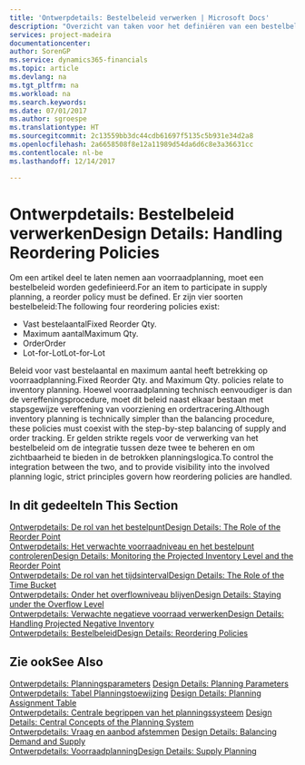 ```yaml
---
title: 'Ontwerpdetails: Bestelbeleid verwerken | Microsoft Docs'
description: "Overzicht van taken voor het definiëren van een bestelbeleid in voorraadplanning."
services: project-madeira
documentationcenter: 
author: SorenGP
ms.service: dynamics365-financials
ms.topic: article
ms.devlang: na
ms.tgt_pltfrm: na
ms.workload: na
ms.search.keywords: 
ms.date: 07/01/2017
ms.author: sgroespe
ms.translationtype: HT
ms.sourcegitcommit: 2c13559bb3dc44cdb61697f5135c5b931e34d2a8
ms.openlocfilehash: 2a6658508f8e12a11989d54da6d6c8e3a36631cc
ms.contentlocale: nl-be
ms.lasthandoff: 12/14/2017

---
```

# <a name="design-details-handling-reordering-policies"></a><span data-ttu-id="60e10-103">Ontwerpdetails: Bestelbeleid verwerken</span><span class="sxs-lookup"><span data-stu-id="60e10-103">Design Details: Handling Reordering Policies</span></span>
<span data-ttu-id="60e10-104">Om een artikel deel te laten nemen aan voorraadplanning, moet een bestelbeleid worden gedefinieerd.</span><span class="sxs-lookup"><span data-stu-id="60e10-104">For an item to participate in supply planning, a reorder policy must be defined.</span></span> <span data-ttu-id="60e10-105">Er zijn vier soorten bestelbeleid:</span><span class="sxs-lookup"><span data-stu-id="60e10-105">The following four reordering policies exist:</span></span>  
  
* <span data-ttu-id="60e10-106">Vast bestelaantal</span><span class="sxs-lookup"><span data-stu-id="60e10-106">Fixed Reorder Qty.</span></span>  
* <span data-ttu-id="60e10-107">Maximum aantal</span><span class="sxs-lookup"><span data-stu-id="60e10-107">Maximum Qty.</span></span>  
* <span data-ttu-id="60e10-108">Order</span><span class="sxs-lookup"><span data-stu-id="60e10-108">Order</span></span>  
* <span data-ttu-id="60e10-109">Lot-for-Lot</span><span class="sxs-lookup"><span data-stu-id="60e10-109">Lot-for-Lot</span></span>  
  
<span data-ttu-id="60e10-110">Beleid voor vast bestelaantal en maximum aantal heeft betrekking op voorraadplanning.</span><span class="sxs-lookup"><span data-stu-id="60e10-110">Fixed Reorder Qty. and Maximum Qty. policies relate to inventory planning.</span></span> <span data-ttu-id="60e10-111">Hoewel voorraadplanning technisch eenvoudiger is dan de vereffeningsprocedure, moet dit beleid naast elkaar bestaan met stapsgewijze vereffening van voorziening en ordertracering.</span><span class="sxs-lookup"><span data-stu-id="60e10-111">Although inventory planning is technically simpler than the balancing procedure, these policies must coexist with the step-by-step balancing of supply and order tracking.</span></span> <span data-ttu-id="60e10-112">Er gelden strikte regels voor de verwerking van het bestelbeleid om de integratie tussen deze twee te beheren en om zichtbaarheid te bieden in de betrokken planningslogica.</span><span class="sxs-lookup"><span data-stu-id="60e10-112">To control the integration between the two, and to provide visibility into the involved planning logic, strict principles govern how reordering policies are handled.</span></span>  
  
## <a name="in-this-section"></a><span data-ttu-id="60e10-113">In dit gedeelte</span><span class="sxs-lookup"><span data-stu-id="60e10-113">In This Section</span></span>  
[<span data-ttu-id="60e10-114">Ontwerpdetails: De rol van het bestelpunt</span><span class="sxs-lookup"><span data-stu-id="60e10-114">Design Details: The Role of the Reorder Point</span></span>](design-details-the-role-of-the-reorder-point.md)  
[<span data-ttu-id="60e10-115">Ontwerpdetails: Het verwachte voorraadniveau en het bestelpunt controleren</span><span class="sxs-lookup"><span data-stu-id="60e10-115">Design Details: Monitoring the Projected Inventory Level and the Reorder Point</span></span>](design-details-monitoring-the-projected-inventory-level-and-the-reorder-point.md)  
[<span data-ttu-id="60e10-116">Ontwerpdetails: De rol van het tijdsinterval</span><span class="sxs-lookup"><span data-stu-id="60e10-116">Design Details: The Role of the Time Bucket</span></span>](design-details-the-role-of-the-time-bucket.md)  
[<span data-ttu-id="60e10-117">Ontwerpdetails: Onder het overflowniveau blijven</span><span class="sxs-lookup"><span data-stu-id="60e10-117">Design Details: Staying under the Overflow Level</span></span>](design-details-staying-under-the-overflow-level.md)  
[<span data-ttu-id="60e10-118">Ontwerpdetails: Verwachte negatieve voorraad verwerken</span><span class="sxs-lookup"><span data-stu-id="60e10-118">Design Details: Handling Projected Negative Inventory</span></span>](design-details-handling-projected-negative-inventory.md)  
[<span data-ttu-id="60e10-119">Ontwerpdetails: Bestelbeleid</span><span class="sxs-lookup"><span data-stu-id="60e10-119">Design Details: Reordering Policies</span></span>](design-details-reordering-policies.md)  
  
## <a name="see-also"></a><span data-ttu-id="60e10-120">Zie ook</span><span class="sxs-lookup"><span data-stu-id="60e10-120">See Also</span></span>  
<span data-ttu-id="60e10-121">[Ontwerpdetails: Planningsparameters](design-details-planning-parameters.md) </span><span class="sxs-lookup"><span data-stu-id="60e10-121">[Design Details: Planning Parameters](design-details-planning-parameters.md) </span></span>  
<span data-ttu-id="60e10-122">[Ontwerpdetails: Tabel Planningstoewijzing](design-details-planning-assignment-table.md) </span><span class="sxs-lookup"><span data-stu-id="60e10-122">[Design Details: Planning Assignment Table](design-details-planning-assignment-table.md) </span></span>  
<span data-ttu-id="60e10-123">[Ontwerpdetails: Centrale begrippen van het planningssysteem](design-details-central-concepts-of-the-planning-system.md) </span><span class="sxs-lookup"><span data-stu-id="60e10-123">[Design Details: Central Concepts of the Planning System](design-details-central-concepts-of-the-planning-system.md) </span></span>  
<span data-ttu-id="60e10-124">[Ontwerpdetails: Vraag en aanbod afstemmen](design-details-balancing-demand-and-supply.md) </span><span class="sxs-lookup"><span data-stu-id="60e10-124">[Design Details: Balancing Demand and Supply](design-details-balancing-demand-and-supply.md) </span></span>  
[<span data-ttu-id="60e10-125">Ontwerpdetails: Voorraadplanning</span><span class="sxs-lookup"><span data-stu-id="60e10-125">Design Details: Supply Planning</span></span>](design-details-supply-planning.md)
